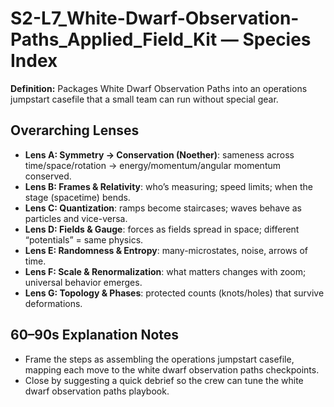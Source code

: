 # S2-L7_White-Dwarf-Observation-Paths_Applied_Field_Kit — Species Index
**Definition:** Packages White Dwarf Observation Paths into an operations jumpstart casefile that a small team can run without special gear.
## Overarching Lenses

- **Lens A: Symmetry -> Conservation (Noether)**: sameness across time/space/rotation → energy/momentum/angular momentum conserved.
- **Lens B: Frames & Relativity**: who’s measuring; speed limits; when the stage (spacetime) bends.
- **Lens C: Quantization**: ramps become staircases; waves behave as particles and vice-versa.
- **Lens D: Fields & Gauge**: forces as fields spread in space; different “potentials” = same physics.
- **Lens E: Randomness & Entropy**: many-microstates, noise, arrows of time.
- **Lens F: Scale & Renormalization**: what matters changes with zoom; universal behavior emerges.
- **Lens G: Topology & Phases**: protected counts (knots/holes) that survive deformations.

## 60–90s Explanation Notes
- Frame the steps as assembling the operations jumpstart casefile, mapping each move to the white dwarf observation paths checkpoints.
- Close by suggesting a quick debrief so the crew can tune the white dwarf observation paths playbook.
